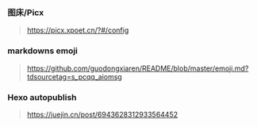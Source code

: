 ### 图床/Picx

<!--my git-token : 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 -->

> https://picx.xpoet.cn/?#/config

### markdowns emoji

> https://github.com/guodongxiaren/README/blob/master/emoji.md?tdsourcetag=s_pcqq_aiomsg

### Hexo autopublish

> https://juejin.cn/post/6943628312933564452


